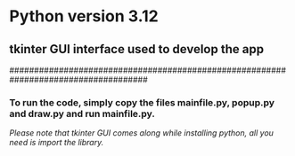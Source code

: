 # Python version 3.12
## tkinter GUI interface used to develop the app
####################################################################################
### To run the code, simply copy the files mainfile.py, popup.py and draw.py and run mainfile.py.
_Please note that tkinter GUI comes along while installing python, all you need is import the library._

